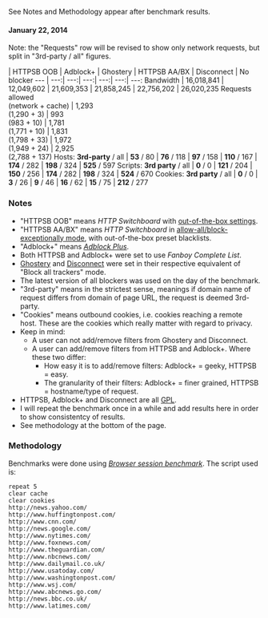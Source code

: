 See Notes and Methodology appear after benchmark results.

#### January 22, 2014
Note: the "Requests" row will be revised to show only network requests, but split in "3rd-party / all" figures.

 | HTTPSB OOB | Adblock+ | Ghostery | HTTPSB AA/BX | Disconnect | No blocker
--- | ---:| ---:| ---:| ---:| ---:| ---:
Bandwidth | 16,018,841 | 12,049,602 | 21,609,353 | 21,858,245 | 22,756,202 | 26,020,235
Requests allowed<br>(network + cache) | 1,293<br>(1,290 + 3) | 993<br>(983 + 10) | 1,781<br>(1,771 + 10) | 1,831<br>(1,798 + 33) | 1,972<br>(1,949 + 24) | 2,925<br>(2,788 + 137)
Hosts: **3rd-party** / all | **53** / 80 | **76** / 118 | **97** / 158 | **110** / 167 | **174** / 282 | **198** / 324 | **525** / 597
Scripts: **3rd party** / all | **0** / 0 | **121** / 204 | **150** / 256 | **174** / 282 | **198** / 324 | **524** / 670
Cookies: **3rd party** / all | **0** / 0 | **3** / 26 | **9** / 46 | **16** / 62 | **15** / 75 | **212** / 277

### Notes
- "HTTPSB OOB" means *HTTP Switchboard* with [out-of-the-box settings](https://github.com/gorhill/httpswitchboard/wiki/How-to-use-HTTP-Switchboard:-Two-opposing-views#the-block-allallow-exceptionally-approach).
- "HTTPSB AA/BX" means *HTTP Switchboard* in [allow-all/block-exceptionally mode](/gorhill/httpswitchboard/wiki/How-to-use-HTTP-Switchboard:-Two-opposing-views#the-allow-allblock-exceptionally-approach), with out-of-the-box preset blacklists.
- "Adblock+" means [*Adblock Plus*](https://adblockplus.org/).
- Both HTTPSB and Adblock+ were set to use *Fanboy Complete List*.
- [Ghostery](http://www.ghostery.com/) and [Disconnect](https://disconnect.me/) were set in their respective equivalent of "Block all trackers" mode.
- The latest version of all blockers was used on the day of the benchmark.
- "3rd-party" means in the strictest sense, meanings if domain name of request differs from domain of page URL, the request is deemed 3rd-party.
- "Cookies" means outbound cookies, i.e. cookies reaching a remote host. These are the cookies which really matter with regard to privacy.
- Keep in mind:
    * A user can not add/remove filters from Ghostery and Disconnect.
    * A user can add/remove filters from HTTPSB and Adblock+. Where these two differ:
        - How easy it is to add/remove filters: Adblock+ = geeky, HTTPSB = easy.
        - The granularity of their filters: Adblock+ = finer grained, HTTPSB = hostname/type of request.
- HTTPSB, Adblock+ and Disconnect are all [GPL](http://en.wikipedia.org/wiki/GNU_General_Public_License).
- I will repeat the benchmark once in a while and add results here in order to show consistentcy of results.
- See methodology at the bottom of the page.

### Methodology

Benchmarks were done using [*Browser session benchmark*](https://github.com/gorhill/sessbench). The script used is:
```
repeat 5
clear cache
clear cookies
http://news.yahoo.com/
http://www.huffingtonpost.com/
http://www.cnn.com/
http://news.google.com/
http://www.nytimes.com/
http://www.foxnews.com/
http://www.theguardian.com/
http://www.nbcnews.com/
http://www.dailymail.co.uk/
http://www.usatoday.com/
http://www.washingtonpost.com/
http://www.wsj.com/
http://www.abcnews.go.com/
http://news.bbc.co.uk/
http://www.latimes.com/
```